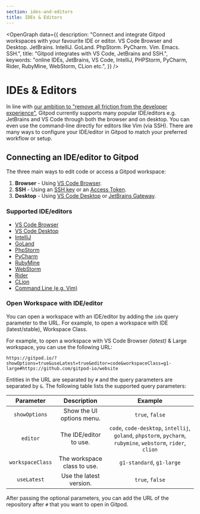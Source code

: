 ```yaml
---
section: ides-and-editors
title: IDEs & Editors
---
```


<script context="module">
  export const prerender = true;
</script>

<script lang="ts">
    import OpenGraph from "$lib/components/open-graph.svelte";
</script>

<OpenGraph
data={{
    description:
      "Connect and integrate Gitpod workspaces with your favourite IDE or editor. VS Code Browser and Desktop. JetBrains. IntelliJ. GoLand. PhpStorm. PyCharm. Vim. Emacs. SSH.",
    title: "Gitpod integrates with VS Code, JetBrains and SSH.",
    keywords: "online IDEs, JetBrains, VS Code, IntelliJ, PHPStorm, PyCharm, Rider, RubyMine, WebStorm, CLion etc.",
  }}
/>

# IDEs & Editors

In line with [our ambition to "remove all friction from the developer experience"](https://www.notion.so/gitpod/Values-Attributes-2ed4c2f93c84499b98e3b5389980992e), Gitpod currently supports many popular IDE/editors e.g. JetBrains and VS Code through both the browser and on desktop. You can even use the command-line directly for editors like Vim (via SSH). There are many ways to configure your IDE/editor in Gitpod to match your preferred workflow or setup.

## Connecting an IDE/editor to Gitpod

The three main ways to edit code or access a Gitpod workspace:

1. **Browser** - Using [VS Code Browser](/docs/references/ides-and-editors/vscode-browser).
2. **SSH** - Using an [SSH key](/docs/references/ides-and-editors/command-line#ssh-key-access) or an [Access Token](/docs/references/ides-and-editors/command-line#access-token-ssh).
3. **Desktop** - Using [VS Code Desktop](ides-and-editors/vscode) or [JetBrains Gateway](/docs/integrations/jetbrains-gateway).

### Supported IDE/editors

- [VS Code Browser](ides-and-editors/vscode-browser)
- [VS Code Desktop](ides-and-editors/vscode)
- [IntelliJ](ides-and-editors/intellij)
- [GoLand](ides-and-editors/goland)
- [PhpStorm](ides-and-editors/phpstorm)
- [PyCharm](ides-and-editors/pycharm)
- [RubyMine](ides-and-editors/rubymine)
- [WebStorm](ides-and-editors/webstorm)
- [Rider](ides-and-editors/rider)
- [CLion](ides-and-editors/clion)
- [Command Line (e.g. Vim)](ides-and-editors/command-line)

### Open Workspace with IDE/editor

You can open a workspace with an IDE/editor by adding the `ide` query parameter to the URL. For example, to open a workspace with IDE (latest/stable), Workspace Class.

For example, to open a workspace with VS Code Browser _(latest)_ & Large workspace, you can use the following URL:

```
https://gitpod.io/?showOptions=true&useLatest=true&editor=code&workspaceClass=g1-large#https://github.com/gitpod-io/website
```

Entities in the URL are separated by `#` and the query parameters are separated by `&`. The following table lists the supported query parameters:

|    Parameter     |         Description         |                                                    Example                                                    |
| :--------------: | :-------------------------: | :-----------------------------------------------------------------------------------------------------------: |
|  `showOptions`   |  Show the UI options menu.  |                                                `true`, `false`                                                |
|     `editor`     |   The IDE/editor to use.    | `code`, `code-desktop`, `intellij`, `goland`, `phpstorm`, `pycharm`, `rubymine`, `webstorm`, `rider`, `clion` |
| `workspaceClass` | The workspace class to use. |                                           `g1-standard`, `g1-large`                                           |
|   `useLatest`    |   Use the latest version.   |                                                `true`, `false`                                                |

After passing the optional parameters, you can add the URL of the repository after `#` that you want to open in Gitpod.
